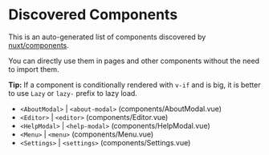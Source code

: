 # Discovered Components

This is an auto-generated list of components discovered by [nuxt/components](https://github.com/nuxt/components).

You can directly use them in pages and other components without the need to import them.

**Tip:** If a component is conditionally rendered with `v-if` and is big, it is better to use `Lazy` or `lazy-` prefix to lazy load.

- `<AboutModal>` | `<about-modal>` (components/AboutModal.vue)
- `<Editor>` | `<editor>` (components/Editor.vue)
- `<HelpModal>` | `<help-modal>` (components/HelpModal.vue)
- `<Menu>` | `<menu>` (components/Menu.vue)
- `<Settings>` | `<settings>` (components/Settings.vue)
